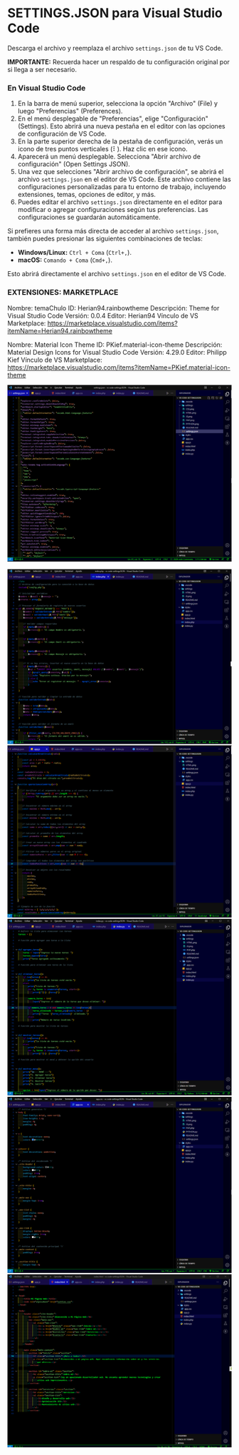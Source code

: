 # SETTINGS.JSON para Visual Studio Code

Descarga el archivo y reemplaza el archivo `settings.json` de tu VS Code.

**IMPORTANTE:** Recuerda hacer un respaldo de tu configuración original por si llega a ser necesario.

### En Visual Studio Code

1. En la barra de menú superior, selecciona la opción "Archivo" (File) y luego "Preferencias" (Preferences).
2. En el menú desplegable de "Preferencias", elige "Configuración" (Settings). Esto abrirá una nueva pestaña en el editor con las opciones de configuración de VS Code.
3. En la parte superior derecha de la pestaña de configuración, verás un icono de tres puntos verticales (⠇). Haz clic en ese icono.
4. Aparecerá un menú desplegable. Selecciona "Abrir archivo de configuración" (Open Settings JSON).
5. Una vez que selecciones "Abrir archivo de configuración", se abrirá el archivo `settings.json` en el editor de VS Code. Este archivo contiene las configuraciones personalizadas para tu entorno de trabajo, incluyendo extensiones, temas, opciones de editor, y más.
6. Puedes editar el archivo `settings.json` directamente en el editor para modificar o agregar configuraciones según tus preferencias. Las configuraciones se guardarán automáticamente.

Si prefieres una forma más directa de acceder al archivo `settings.json`, también puedes presionar las siguientes combinaciones de teclas:

- **Windows/Linux:** `Ctrl + Coma` (`Ctrl+,`).
- **macOS:** `Comando + Coma` (`Cmd+,`).

Esto abrirá directamente el archivo `settings.json` en el editor de VS Code.

### EXTENSIONES: MARKETPLACE
Nombre: temaChulo
ID: Herian94.rainbowtheme
Descripción: Theme for Visual Studio Code
Versión: 0.0.4
Editor: Herian94
Vínculo de VS Marketplace: https://marketplace.visualstudio.com/items?itemName=Herian94.rainbowtheme

Nombre: Material Icon Theme
ID: PKief.material-icon-theme
Descripción: Material Design Icons for Visual Studio Code
Versión: 4.29.0
Editor: Philipp Kief
Vínculo de VS Marketplace: https://marketplace.visualstudio.com/items?itemName=PKief.material-icon-theme


![Settings Code-image](images/SETTINGS.JSON.png)

![PHP Code-image](images/PHP.png)
![JS Code-image](images/JS.png)
![PYTHON Code-image](images/PYTHON.png)
![CSS Code-image](images/CSS.png)
![HTML Code-image](images/HTML.png)
